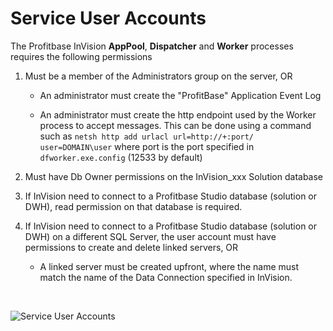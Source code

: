 
# Service User Accounts

The Profitbase InVision **AppPool**, **Dispatcher** and **Worker** processes requires the following permissions

1. Must be a member of the Administrators group on the server, OR

   - An administrator must create the "ProfitBase" Application Event Log

   - An administrator must create the http endpoint used by the Worker process to accept messages. This can be done using a command such as ``netsh http add urlacl url=http://+:port/ user=DOMAIN\user`` where port is the port specified in ``dfworker.exe.config`` (12533 by default)

2. Must have Db Owner permissions on the InVision_xxx Solution database

3. If InVision need to connect to a Profitbase Studio database (solution or DWH), read permission on that database is required.

4. If InVision need to connect to a Profitbase Studio database (solution or DWH) on a different SQL Server, the user account must have permissions to create and delete linked servers, OR

   - A linked server must be created upfront, where the name must match the name of the Data Connection specified in InVision.


<br/>


![Service User Accounts](https://profitbasedocs.blob.core.windows.net/images/serviceuseraccounts.jpg "Service User Accounts")